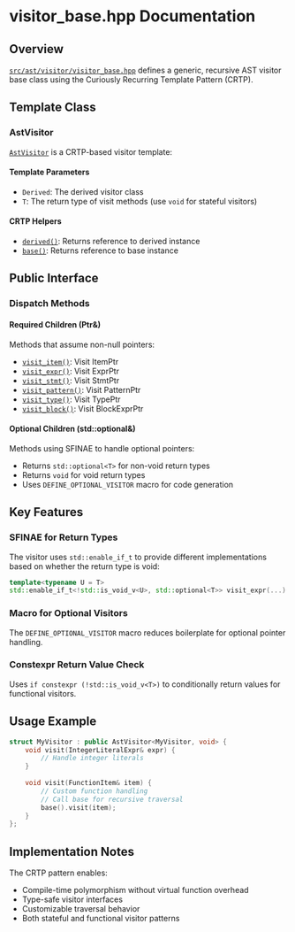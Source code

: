 # visitor_base.hpp Documentation

## Overview

[`src/ast/visitor/visitor_base.hpp`](../../../src/ast/visitor/visitor_base.hpp) defines a generic, recursive AST visitor base class using the Curiously Recurring Template Pattern (CRTP).

## Template Class

### AstVisitor

[`AstVisitor`](../../../src/ast/visitor/visitor_base.hpp:22) is a CRTP-based visitor template:

#### Template Parameters
- `Derived`: The derived visitor class
- `T`: The return type of visit methods (use `void` for stateful visitors)

#### CRTP Helpers
- [`derived()`](../../../src/ast/visitor/visitor_base.hpp:26): Returns reference to derived instance
- [`base()`](../../../src/ast/visitor/visitor_base.hpp:29): Returns reference to base instance

## Public Interface

### Dispatch Methods

#### Required Children (Ptr&)
Methods that assume non-null pointers:
- [`visit_item()`](../../../src/ast/visitor/visitor_base.hpp:40): Visit ItemPtr
- [`visit_expr()`](../../../src/ast/visitor/visitor_base.hpp:43): Visit ExprPtr
- [`visit_stmt()`](../../../src/ast/visitor/visitor_base.hpp:46): Visit StmtPtr
- [`visit_pattern()`](../../../src/ast/visitor/visitor_base.hpp:49): Visit PatternPtr
- [`visit_type()`](../../../src/ast/visitor/visitor_base.hpp:52): Visit TypePtr
- [`visit_block()`](../../../src/ast/visitor/visitor_base.hpp:55): Visit BlockExprPtr

#### Optional Children (std::optional<Ptr>&)
Methods using SFINAE to handle optional pointers:
- Returns `std::optional<T>` for non-void return types
- Returns `void` for void return types
- Uses `DEFINE_OPTIONAL_VISITOR` macro for code generation

## Key Features

### SFINAE for Return Types
The visitor uses `std::enable_if_t` to provide different implementations based on whether the return type is void:
```cpp
template<typename U = T>
std::enable_if_t<!std::is_void_v<U>, std::optional<T>> visit_expr(...)
```

### Macro for Optional Visitors
The `DEFINE_OPTIONAL_VISITOR` macro reduces boilerplate for optional pointer handling.

### Constexpr Return Value Check
Uses `if constexpr (!std::is_void_v<T>)` to conditionally return values for functional visitors.

## Usage Example

```cpp
struct MyVisitor : public AstVisitor<MyVisitor, void> {
    void visit(IntegerLiteralExpr& expr) {
        // Handle integer literals
    }
    
    void visit(FunctionItem& item) {
        // Custom function handling
        // Call base for recursive traversal
        base().visit(item);
    }
};
```

## Implementation Notes

The CRTP pattern enables:
- Compile-time polymorphism without virtual function overhead
- Type-safe visitor interfaces
- Customizable traversal behavior
- Both stateful and functional visitor patterns